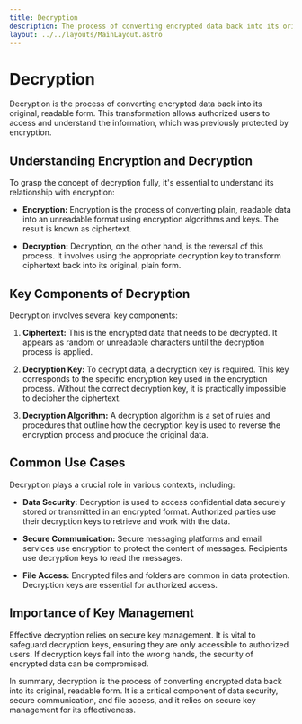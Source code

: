 ```yaml
---
title: Decryption
description: The process of converting encrypted data back into its original form, allowing authorized users to access the information.
layout: ../../layouts/MainLayout.astro
---
```


# Decryption

Decryption is the process of converting encrypted data back into its original, readable form. This transformation allows authorized users to access and understand the information, which was previously protected by encryption.

## Understanding Encryption and Decryption

To grasp the concept of decryption fully, it's essential to understand its relationship with encryption:

- **Encryption:** Encryption is the process of converting plain, readable data into an unreadable format using encryption algorithms and keys. The result is known as ciphertext.

- **Decryption:** Decryption, on the other hand, is the reversal of this process. It involves using the appropriate decryption key to transform ciphertext back into its original, plain form.

## Key Components of Decryption

Decryption involves several key components:

1. **Ciphertext:** This is the encrypted data that needs to be decrypted. It appears as random or unreadable characters until the decryption process is applied.

2. **Decryption Key:** To decrypt data, a decryption key is required. This key corresponds to the specific encryption key used in the encryption process. Without the correct decryption key, it is practically impossible to decipher the ciphertext.

3. **Decryption Algorithm:** A decryption algorithm is a set of rules and procedures that outline how the decryption key is used to reverse the encryption process and produce the original data.

## Common Use Cases

Decryption plays a crucial role in various contexts, including:

- **Data Security:** Decryption is used to access confidential data securely stored or transmitted in an encrypted format. Authorized parties use their decryption keys to retrieve and work with the data.

- **Secure Communication:** Secure messaging platforms and email services use encryption to protect the content of messages. Recipients use decryption keys to read the messages.

- **File Access:** Encrypted files and folders are common in data protection. Decryption keys are essential for authorized access.

## Importance of Key Management

Effective decryption relies on secure key management. It is vital to safeguard decryption keys, ensuring they are only accessible to authorized users. If decryption keys fall into the wrong hands, the security of encrypted data can be compromised.

In summary, decryption is the process of converting encrypted data back into its original, readable form. It is a critical component of data security, secure communication, and file access, and it relies on secure key management for its effectiveness.
